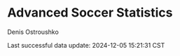 # Advanced Soccer Statistics
Denis Ostroushko

<!-- gfm -->

Last successful data update: 2024-12-05 15:21:31 CST
